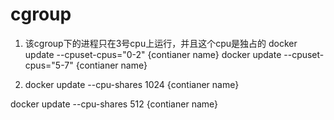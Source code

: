 # cgroup

1. 该cgroup下的进程只在3号cpu上运行，并且这个cpu是独占的
  docker update --cpuset-cpus="0-2" {contianer name}
  docker update --cpuset-cpus="5-7" {contianer name}

2. docker update --cpu-shares 1024 {contianer name}

  docker update --cpu-shares 512 {contianer name}
